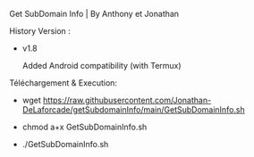 Get SubDomain Info | By Anthony et Jonathan



History Version :

- v1.8

    Added Android compatibility (with Termux)


Téléchargement & Execution:

- wget https://raw.githubusercontent.com/Jonathan-DeLaforcade/getSubdomainInfo/main/GetSubDomainInfo.sh

- chmod a+x GetSubDomainInfo.sh 

- ./GetSubDomainInfo.sh <Domain>
